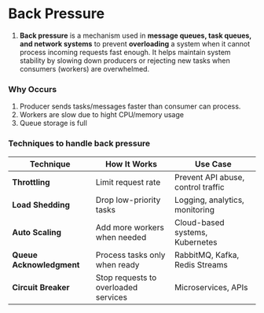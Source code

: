 # Back Pressure

1. **Back pressure** is a mechanism used in **message queues, task queues, and network systems** to prevent **overloading** a system when it cannot process incoming requests fast enough. It helps maintain system stability by slowing down producers or rejecting new tasks when consumers (workers) are overwhelmed.

### **Why Occurs**

1. Producer sends tasks/messages faster than consumer can process.
2. Workers are slow due to hight CPU/memory usage
3. Queue storage is full

### **Techniques to handle back pressure**

| Technique                | How It Works                         | Use Case                           |
| ------------------------ | ------------------------------------ | ---------------------------------- |
| **Throttling**           | Limit request rate                   | Prevent API abuse, control traffic |
| **Load Shedding**        | Drop low-priority tasks              | Logging, analytics, monitoring     |
| **Auto Scaling**         | Add more workers when needed         | Cloud-based systems, Kubernetes    |
| **Queue Acknowledgment** | Process tasks only when ready        | RabbitMQ, Kafka, Redis Streams     |
| **Circuit Breaker**      | Stop requests to overloaded services | Microservices, APIs                |
